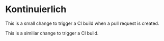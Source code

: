 # Kontinuierlich

This is a small change to trigger a CI build when a pull request is created.

This is a similiar change to trigger a CI build.
